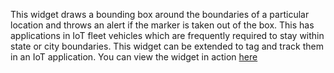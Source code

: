 This widget draws a bounding box around the boundaries of a particular location and throws an alert if the marker is taken out of the box. This has applications in IoT fleet vehicles which are frequently required to stay within state or city boundaries. This widget can be extended to tag and track them in an IoT application. You can view the widget in action [here](http://jsfiddle.net/danielnazareth89/getv2rjv/)
